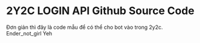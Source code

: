 # 2Y2C LOGIN API Github Source Code
Đơn giản thì đây là code mẫu để có thể cho bot vào trong 2y2c.
Ender_not_girl Yeh
